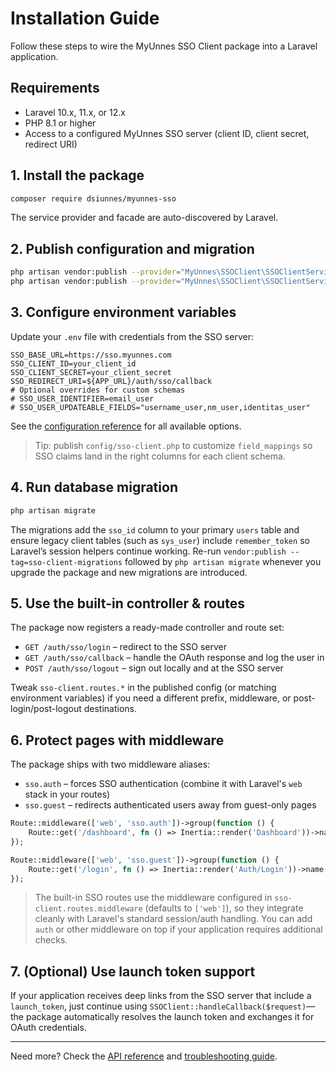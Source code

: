 # Installation Guide

Follow these steps to wire the MyUnnes SSO Client package into a Laravel application.

## Requirements

- Laravel 10.x, 11.x, or 12.x
- PHP 8.1 or higher
- Access to a configured MyUnnes SSO server (client ID, client secret, redirect URI)

## 1. Install the package

```bash
composer require dsiunnes/myunnes-sso
```

The service provider and facade are auto-discovered by Laravel.

## 2. Publish configuration and migration

```bash
php artisan vendor:publish --provider="MyUnnes\SSOClient\SSOClientServiceProvider" --tag=sso-client-config
php artisan vendor:publish --provider="MyUnnes\SSOClient\SSOClientServiceProvider" --tag=sso-client-migrations
```

## 3. Configure environment variables

Update your `.env` file with credentials from the SSO server:

```env
SSO_BASE_URL=https://sso.myunnes.com
SSO_CLIENT_ID=your_client_id
SSO_CLIENT_SECRET=your_client_secret
SSO_REDIRECT_URI=${APP_URL}/auth/sso/callback
# Optional overrides for custom schemas
# SSO_USER_IDENTIFIER=email_user
# SSO_USER_UPDATEABLE_FIELDS="username_user,nm_user,identitas_user"
```

See the [configuration reference](configuration.md) for all available options.

> Tip: publish `config/sso-client.php` to customize `field_mappings` so SSO claims land in the right columns for each client schema.

## 4. Run database migration

```bash
php artisan migrate
```

The migrations add the `sso_id` column to your primary `users` table and ensure legacy client tables (such as `sys_user`) include `remember_token` so Laravel’s session helpers continue working. Re-run `vendor:publish --tag=sso-client-migrations` followed by `php artisan migrate` whenever you upgrade the package and new migrations are introduced.

## 5. Use the built-in controller & routes

The package now registers a ready-made controller and route set:

- `GET /auth/sso/login` – redirect to the SSO server
- `GET /auth/sso/callback` – handle the OAuth response and log the user in
- `POST /auth/sso/logout` – sign out locally and at the SSO server

Tweak `sso-client.routes.*` in the published config (or matching environment variables) if you need a different prefix, middleware, or post-login/post-logout destinations.

## 6. Protect pages with middleware

The package ships with two middleware aliases:

- `sso.auth` – forces SSO authentication (combine it with Laravel's `web` stack in your routes)
- `sso.guest` – redirects authenticated users away from guest-only pages

```php
Route::middleware(['web', 'sso.auth'])->group(function () {
    Route::get('/dashboard', fn () => Inertia::render('Dashboard'))->name('dashboard');
});

Route::middleware(['web', 'sso.guest'])->group(function () {
    Route::get('/login', fn () => Inertia::render('Auth/Login'))->name('login');
});
```

> The built-in SSO routes use the middleware configured in `sso-client.routes.middleware` (defaults to `['web']`), so they integrate cleanly with Laravel's standard session/auth handling. You can add `auth` or other middleware on top if your application requires additional checks.

## 7. (Optional) Use launch token support

If your application receives deep links from the SSO server that include a `launch_token`, just continue using `SSOClient::handleCallback($request)`—the package automatically resolves the launch token and exchanges it for OAuth credentials.

---

Need more? Check the [API reference](api.md) and [troubleshooting guide](troubleshooting.md).
